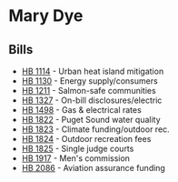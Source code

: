 # Mary Dye
## Bills
* [HB 1114](bill/2021-22/hb/1114/) - Urban heat island mitigation
* [HB 1130](bill/2021-22/hb/1130/) - Energy supply/consumers
* [HB 1211](bill/2021-22/hb/1211/) - Salmon-safe communities
* [HB 1327](bill/2021-22/hb/1327/) - On-bill disclosures/electric
* [HB 1498](bill/2021-22/hb/1498/) - Gas & electrical rates
* [HB 1822](bill/2021-22/hb/1822/) - Puget Sound water quality
* [HB 1823](bill/2021-22/hb/1823/) - Climate funding/outdoor rec.
* [HB 1824](bill/2021-22/hb/1824/) - Outdoor recreation fees
* [HB 1825](bill/2021-22/hb/1825/) - Single judge courts
* [HB 1917](bill/2021-22/hb/1917/) - Men's commission
* [HB 2086](bill/2021-22/hb/2086/) - Aviation assurance funding
